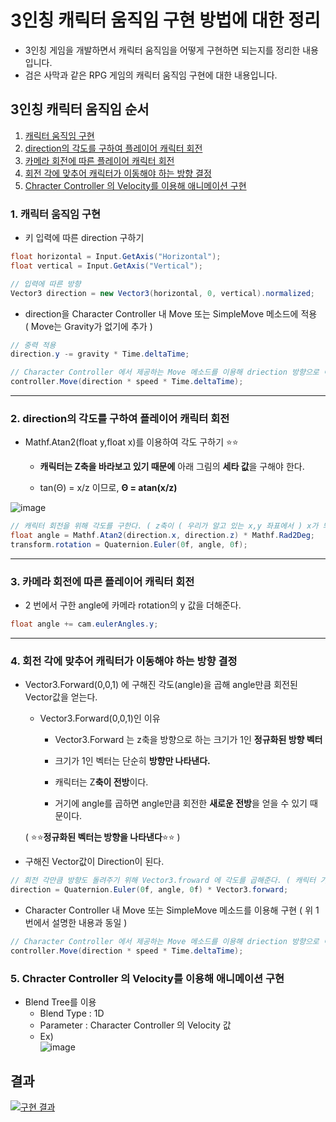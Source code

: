 3인칭 캐릭터 움직임 구현 방법에 대한 정리
===
* 3인칭 게임을 개발하면서 캐릭터 움직임을 어떻게 구현하면 되는지를 정리한 내용입니다.
* 검은 사막과 같은 RPG 게임의 캐릭터 움직임 구현에 대한 내용입니다.

## 3인칭 캐릭터 움직임 순서
1. [캐릭터 움직임 구현](#1-캐릭터-움직임-구현)
2. [direction의 각도를 구하여 플레이어 캐릭터 회전](#2-direction의-각도를-구하여-플레이어-캐릭터-회전)
3. [카메라 회전에 따른 플레이어 캐릭터 회전](#3-카메라-회전에-따른-플레이어-캐릭터-회전)
4. [회전 각에 맞추어 캐릭터가 이동해야 하는 방향 결정](#4-회전-각에-맞추어-캐릭터가-이동해야-하는-방향-결정)
5. [Chracter Controller 의 Velocity를 이용해 애니메이션 구현](#5-chracter-controller-의-velocity를-이용해-애니메이션-구현)

### 1. 캐릭터 움직임 구현
* 키 입력에 따른 direction 구하기
```C#
float horizontal = Input.GetAxis("Horizontal");
float vertical = Input.GetAxis("Vertical");

// 입력에 따른 방향
Vector3 direction = new Vector3(horizontal, 0, vertical).normalized;
```

* direction을 Character Controller 내 Move 또는 SimpleMove 메소드에 적용  
( Move는 Gravity가 없기에 추가 )
```C#
// 중력 적용
direction.y -= gravity * Time.deltaTime;

// Character Controller 에서 제공하는 Move 메소드를 이용해 driection 방향으로 이동.
controller.Move(direction * speed * Time.deltaTime);
```
***
### 2. direction의 각도를 구하여 플레이어 캐릭터 회전
* Mathf.Atan2(float y,float x)를 이용하여 각도 구하기 ⭐⭐

  * **캐릭터는 Z축을 바라보고 있기 때문에** 아래 그림의 **세타 값**을 구해야 한다.  

  * tan(Θ) = x/z 이므로, **Θ = atan(x/z)**  

![image](https://user-images.githubusercontent.com/48194683/124094394-b5cb9d80-da93-11eb-9b40-646dfc5e90dd.png)

```C#
// 캐릭터 회전을 위해 각도를 구한다. ( z축이 ( 우리가 알고 있는 x,y 좌표에서 ) x가 되기 때문에 Atan2의 y 파라미터에 x가 들어감 )
float angle = Mathf.Atan2(direction.x, direction.z) * Mathf.Rad2Deg;
transform.rotation = Quaternion.Euler(0f, angle, 0f);
```

***

### 3. 카메라 회전에 따른 플레이어 캐릭터 회전
* 2 번에서 구한 angle에 카메라 rotation의 y 값을 더해준다.
```C#
float angle += cam.eulerAngles.y;
```
***
### 4. 회전 각에 맞추어 캐릭터가 이동해야 하는 방향 결정
* Vector3.Forward(0,0,1) 에 구해진 각도(angle)을 곱해 angle만큼 회전된 Vector값을 얻는다.
  * Vector3.Forward(0,0,1)인 이유
    * Vector3.Forward 는 z축을 방향으로 하는 크기가 1인 **정규화된 방향 벡터**

    * 크기가 1인 벡터는 단순히 **방향만 나타낸다.**

    * 캐릭터는 Z**축이 전방**이다.

    * 거기에 angle를 곱하면 angle만큼 회전한 **새로운 전방**을 얻을 수 있기 때문이다.

  ( ⭐⭐**정규화된 벡터는 방향을 나타낸다**⭐⭐ )

* 구해진 Vector값이 Direction이 된다.
```C#
// 회전 각만큼 방향도 돌려주기 위해 Vector3.froward 에 각도를 곱해준다. ( 캐릭터 기준 전방이 z이기 때문에 Vector3.Forward를 곱함 )
direction = Quaternion.Euler(0f, angle, 0f) * Vector3.forward;
```
* Character Controller 내 Move 또는 SimpleMove 메소드를 이용해 구현 ( 위 1번에서 설명한 내용과 동일 )
```C#
// Character Controller 에서 제공하는 Move 메소드를 이용해 driection 방향으로 이동.
controller.Move(direction * speed * Time.deltaTime);
```
### 5. Chracter Controller 의 Velocity를 이용해 애니메이션 구현
* Blend Tree를 이용
  * Blend Type : 1D
  * Parameter  : Character Controller 의 Velocity 값
  * Ex)   
  ![image](https://user-images.githubusercontent.com/48194683/124347973-3fa97100-dc22-11eb-926d-f96c9ec22f67.png)
  
## 결과
[![구현 결과](https://user-images.githubusercontent.com/48194683/124348505-38379700-dc25-11eb-8f04-150dd9a0d3ae.png)](https://youtu.be/APSlTDkP7P8)
